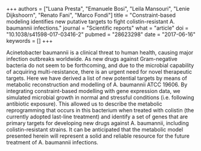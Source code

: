 +++
authors = ["Luana Presta", "Emanuele Bosi", "Leila Mansouri", "Lenie Dijkshoorn", "Renato Fani", "Marco Fondi"]
title = "Constraint-based modeling identifies new putative targets to fight colistin-resistant A. baumannii infections."
journal = "Scientific reports"
what = "article"
doi = "10.1038/s41598-017-03416-2"
pubmed = "28623298"
date = "2017-06-16"
keywords = []
+++

Acinetobacter baumannii is a clinical threat to human health, causing major infection outbreaks worldwide. As new drugs against Gram-negative bacteria do not seem to be forthcoming, and due to the microbial capability of acquiring multi-resistance, there is an urgent need for novel therapeutic targets. Here we have derived a list of new potential targets by means of metabolic reconstruction and modelling of A. baumannii ATCC 19606. By integrating constraint-based modelling with gene expression data, we simulated microbial growth in normal and stressful conditions (i.e. following antibiotic exposure). This allowed us to describe the metabolic reprogramming that occurs in this bacterium when treated with colistin (the currently adopted last-line treatment) and identify a set of genes that are primary targets for developing new drugs against A. baumannii, including colistin-resistant strains. It can be anticipated that the metabolic model presented herein will represent a solid and reliable resource for the future treatment of A. baumannii infections.